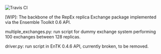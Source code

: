 
<img src="https://travis-ci.org/SrinivasMushnoori/RepEx_3.0.svg?branch=master" alt="Travis CI"/>

[WIP]: The backbone of the RepEx replica Exchange package implemented via the Ensemble Toolkit 0.6 API.


multiple_exchanges.py: run script for dummy exchange system performing 100 exchanges between 128 replicas.



driver.py: run script in EnTK 0.4.6 API, currently broken, to be removed.
